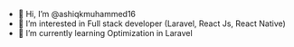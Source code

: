 - 👋 Hi, I’m @ashiqkmuhammed16
- 👀 I’m interested in Full stack developer (Laravel, React Js, React Native) 
- 🌱 I’m currently learning Optimization in Laravel
